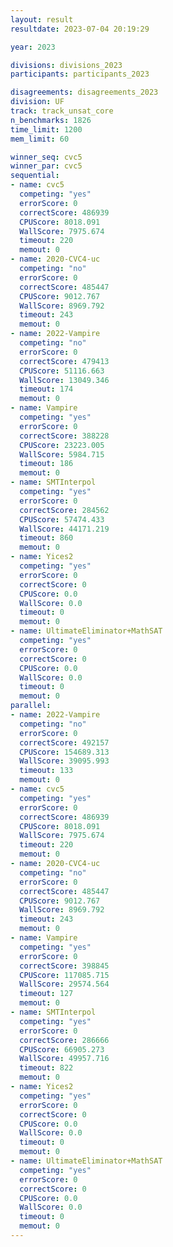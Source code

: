 ```yaml
---
layout: result
resultdate: 2023-07-04 20:19:29

year: 2023

divisions: divisions_2023
participants: participants_2023

disagreements: disagreements_2023
division: UF
track: track_unsat_core
n_benchmarks: 1826
time_limit: 1200
mem_limit: 60

winner_seq: cvc5
winner_par: cvc5
sequential:
- name: cvc5
  competing: "yes"
  errorScore: 0
  correctScore: 486939
  CPUScore: 8018.091
  WallScore: 7975.674
  timeout: 220
  memout: 0
- name: 2020-CVC4-uc
  competing: "no"
  errorScore: 0
  correctScore: 485447
  CPUScore: 9012.767
  WallScore: 8969.792
  timeout: 243
  memout: 0
- name: 2022-Vampire
  competing: "no"
  errorScore: 0
  correctScore: 479413
  CPUScore: 51116.663
  WallScore: 13049.346
  timeout: 174
  memout: 0
- name: Vampire
  competing: "yes"
  errorScore: 0
  correctScore: 388228
  CPUScore: 23223.005
  WallScore: 5984.715
  timeout: 186
  memout: 0
- name: SMTInterpol
  competing: "yes"
  errorScore: 0
  correctScore: 284562
  CPUScore: 57474.433
  WallScore: 44171.219
  timeout: 860
  memout: 0
- name: Yices2
  competing: "yes"
  errorScore: 0
  correctScore: 0
  CPUScore: 0.0
  WallScore: 0.0
  timeout: 0
  memout: 0
- name: UltimateEliminator+MathSAT
  competing: "yes"
  errorScore: 0
  correctScore: 0
  CPUScore: 0.0
  WallScore: 0.0
  timeout: 0
  memout: 0
parallel:
- name: 2022-Vampire
  competing: "no"
  errorScore: 0
  correctScore: 492157
  CPUScore: 154689.313
  WallScore: 39095.993
  timeout: 133
  memout: 0
- name: cvc5
  competing: "yes"
  errorScore: 0
  correctScore: 486939
  CPUScore: 8018.091
  WallScore: 7975.674
  timeout: 220
  memout: 0
- name: 2020-CVC4-uc
  competing: "no"
  errorScore: 0
  correctScore: 485447
  CPUScore: 9012.767
  WallScore: 8969.792
  timeout: 243
  memout: 0
- name: Vampire
  competing: "yes"
  errorScore: 0
  correctScore: 398845
  CPUScore: 117085.715
  WallScore: 29574.564
  timeout: 127
  memout: 0
- name: SMTInterpol
  competing: "yes"
  errorScore: 0
  correctScore: 286666
  CPUScore: 66905.273
  WallScore: 49957.716
  timeout: 822
  memout: 0
- name: Yices2
  competing: "yes"
  errorScore: 0
  correctScore: 0
  CPUScore: 0.0
  WallScore: 0.0
  timeout: 0
  memout: 0
- name: UltimateEliminator+MathSAT
  competing: "yes"
  errorScore: 0
  correctScore: 0
  CPUScore: 0.0
  WallScore: 0.0
  timeout: 0
  memout: 0
---
```


